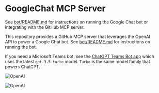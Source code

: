# GoogleChat MCP Server


See [bot/README.md](./bot/README.md) for instructions on running the Google Chat bot or integrating with the GitHub MCP server.

This repository provides a GitHub MCP server that leverages the OpenAI API to power a Google Chat bot. See [bot/README.md](./bot/README.md) for instructions on running the bot.


If you need a Microsoft Teams bot, see the [ChatGPT Teams Bot app](https://github.com/formulahendry/chatgpt-teams-bot) which uses the latest `gpt-3.5-turbo` model. `Turbo` is the same model family that powers ChatGPT.

![OpenAI](./bot/images/openai-chat.png)






![OpenAI](./bot/images/openai-chat.png)



